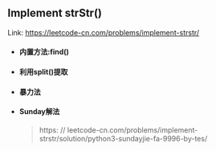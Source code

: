 ## Implement strStr()

Link: https://leetcode-cn.com/problems/implement-strstr/

- #### 内置方法:find()

- #### 利用split()提取

- #### 暴力法

- #### Sunday解法

  > https: // leetcode-cn.com/problems/implement-strstr/solution/python3-sundayjie-fa-9996-by-tes/